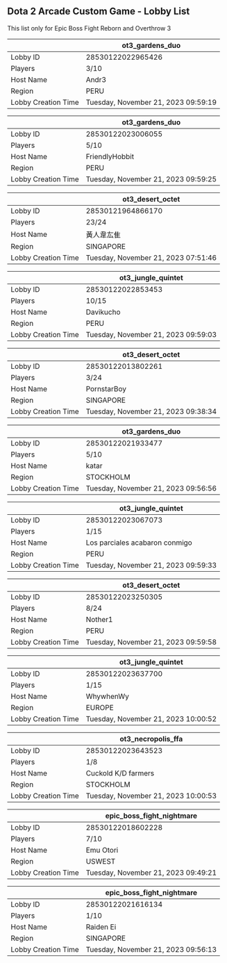 ## Dota 2 Arcade Custom Game - Lobby List

This list only for Epic Boss Fight Reborn and Overthrow 3

|  | ot3_gardens_duo |
| ------ | ------ |
| Lobby ID | 28530122022965426 |
| Players | 3/10 |
| Host Name | Andr3 |
| Region | PERU |
| Lobby Creation Time | Tuesday, November 21, 2023 09:59:19 |


|  | ot3_gardens_duo |
| ------ | ------ |
| Lobby ID | 28530122023006055 |
| Players | 5/10 |
| Host Name | FriendlyHobbit |
| Region | PERU |
| Lobby Creation Time | Tuesday, November 21, 2023 09:59:25 |


|  | ot3_desert_octet |
| ------ | ------ |
| Lobby ID | 28530121964866170 |
| Players | 23/24 |
| Host Name | 黃人韋厷隹 |
| Region | SINGAPORE |
| Lobby Creation Time | Tuesday, November 21, 2023 07:51:46 |


|  | ot3_jungle_quintet |
| ------ | ------ |
| Lobby ID | 28530122022853453 |
| Players | 10/15 |
| Host Name | Davikucho |
| Region | PERU |
| Lobby Creation Time | Tuesday, November 21, 2023 09:59:03 |


|  | ot3_desert_octet |
| ------ | ------ |
| Lobby ID | 28530122013802261 |
| Players | 3/24 |
| Host Name | PornstarBoy |
| Region | SINGAPORE |
| Lobby Creation Time | Tuesday, November 21, 2023 09:38:34 |


|  | ot3_gardens_duo |
| ------ | ------ |
| Lobby ID | 28530122021933477 |
| Players | 5/10 |
| Host Name | katar |
| Region | STOCKHOLM |
| Lobby Creation Time | Tuesday, November 21, 2023 09:56:56 |


|  | ot3_jungle_quintet |
| ------ | ------ |
| Lobby ID | 28530122023067073 |
| Players | 1/15 |
| Host Name | Los parciales acabaron conmigo |
| Region | PERU |
| Lobby Creation Time | Tuesday, November 21, 2023 09:59:33 |


|  | ot3_desert_octet |
| ------ | ------ |
| Lobby ID | 28530122023250305 |
| Players | 8/24 |
| Host Name | Nother1 |
| Region | PERU |
| Lobby Creation Time | Tuesday, November 21, 2023 09:59:58 |


|  | ot3_jungle_quintet |
| ------ | ------ |
| Lobby ID | 28530122023637700 |
| Players | 1/15 |
| Host Name | WhywhenWy |
| Region | EUROPE |
| Lobby Creation Time | Tuesday, November 21, 2023 10:00:52 |


|  | ot3_necropolis_ffa |
| ------ | ------ |
| Lobby ID | 28530122023643523 |
| Players | 1/8 |
| Host Name | Cuckold K/D farmers |
| Region | STOCKHOLM |
| Lobby Creation Time | Tuesday, November 21, 2023 10:00:53 |


|  | epic_boss_fight_nightmare |
| ------ | ------ |
| Lobby ID | 28530122018602228 |
| Players | 7/10 |
| Host Name | Emu Otori |
| Region | USWEST |
| Lobby Creation Time | Tuesday, November 21, 2023 09:49:21 |


|  | epic_boss_fight_nightmare |
| ------ | ------ |
| Lobby ID | 28530122021616134 |
| Players | 1/10 |
| Host Name | Raiden Ei |
| Region | SINGAPORE |
| Lobby Creation Time | Tuesday, November 21, 2023 09:56:13 |


